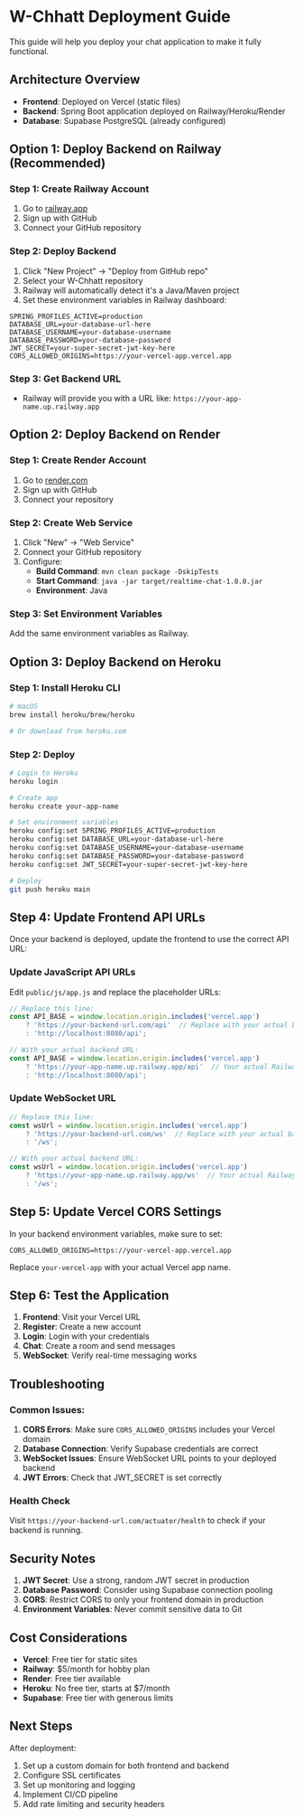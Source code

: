 # W-Chhatt Deployment Guide

This guide will help you deploy your chat application to make it fully functional.

## Architecture Overview

- **Frontend**: Deployed on Vercel (static files)
- **Backend**: Spring Boot application deployed on Railway/Heroku/Render
- **Database**: Supabase PostgreSQL (already configured)

## Option 1: Deploy Backend on Railway (Recommended)

### Step 1: Create Railway Account
1. Go to [railway.app](https://railway.app)
2. Sign up with GitHub
3. Connect your GitHub repository

### Step 2: Deploy Backend
1. Click "New Project" → "Deploy from GitHub repo"
2. Select your W-Chhatt repository
3. Railway will automatically detect it's a Java/Maven project
4. Set these environment variables in Railway dashboard:

```
SPRING_PROFILES_ACTIVE=production
DATABASE_URL=your-database-url-here
DATABASE_USERNAME=your-database-username
DATABASE_PASSWORD=your-database-password
JWT_SECRET=your-super-secret-jwt-key-here
CORS_ALLOWED_ORIGINS=https://your-vercel-app.vercel.app
```

### Step 3: Get Backend URL
- Railway will provide you with a URL like: `https://your-app-name.up.railway.app`

## Option 2: Deploy Backend on Render

### Step 1: Create Render Account
1. Go to [render.com](https://render.com)
2. Sign up with GitHub
3. Connect your repository

### Step 2: Create Web Service
1. Click "New" → "Web Service"
2. Connect your GitHub repository
3. Configure:
   - **Build Command**: `mvn clean package -DskipTests`
   - **Start Command**: `java -jar target/realtime-chat-1.0.0.jar`
   - **Environment**: Java

### Step 3: Set Environment Variables
Add the same environment variables as Railway.

## Option 3: Deploy Backend on Heroku

### Step 1: Install Heroku CLI
```bash
# macOS
brew install heroku/brew/heroku

# Or download from heroku.com
```

### Step 2: Deploy
```bash
# Login to Heroku
heroku login

# Create app
heroku create your-app-name

# Set environment variables
heroku config:set SPRING_PROFILES_ACTIVE=production
heroku config:set DATABASE_URL=your-database-url-here
heroku config:set DATABASE_USERNAME=your-database-username
heroku config:set DATABASE_PASSWORD=your-database-password
heroku config:set JWT_SECRET=your-super-secret-jwt-key-here

# Deploy
git push heroku main
```

## Step 4: Update Frontend API URLs

Once your backend is deployed, update the frontend to use the correct API URL:

### Update JavaScript API URLs
Edit `public/js/app.js` and replace the placeholder URLs:

```javascript
// Replace this line:
const API_BASE = window.location.origin.includes('vercel.app') 
    ? 'https://your-backend-url.com/api'  // Replace with your actual backend URL
    : 'http://localhost:8080/api';

// With your actual backend URL:
const API_BASE = window.location.origin.includes('vercel.app') 
    ? 'https://your-app-name.up.railway.app/api'  // Your actual Railway URL
    : 'http://localhost:8080/api';
```

### Update WebSocket URL
```javascript
// Replace this line:
const wsUrl = window.location.origin.includes('vercel.app') 
    ? 'https://your-backend-url.com/ws'  // Replace with your actual backend URL
    : '/ws';

// With your actual backend URL:
const wsUrl = window.location.origin.includes('vercel.app') 
    ? 'https://your-app-name.up.railway.app/ws'  // Your actual Railway URL
    : '/ws';
```

## Step 5: Update Vercel CORS Settings

In your backend environment variables, make sure to set:
```
CORS_ALLOWED_ORIGINS=https://your-vercel-app.vercel.app
```

Replace `your-vercel-app` with your actual Vercel app name.

## Step 6: Test the Application

1. **Frontend**: Visit your Vercel URL
2. **Register**: Create a new account
3. **Login**: Login with your credentials
4. **Chat**: Create a room and send messages
5. **WebSocket**: Verify real-time messaging works

## Troubleshooting

### Common Issues:

1. **CORS Errors**: Make sure `CORS_ALLOWED_ORIGINS` includes your Vercel domain
2. **Database Connection**: Verify Supabase credentials are correct
3. **WebSocket Issues**: Ensure WebSocket URL points to your deployed backend
4. **JWT Errors**: Check that JWT_SECRET is set correctly

### Health Check
Visit `https://your-backend-url.com/actuator/health` to check if your backend is running.

## Security Notes

1. **JWT Secret**: Use a strong, random JWT secret in production
2. **Database Password**: Consider using Supabase connection pooling
3. **CORS**: Restrict CORS to only your frontend domain in production
4. **Environment Variables**: Never commit sensitive data to Git

## Cost Considerations

- **Vercel**: Free tier for static sites
- **Railway**: $5/month for hobby plan
- **Render**: Free tier available
- **Heroku**: No free tier, starts at $7/month
- **Supabase**: Free tier with generous limits

## Next Steps

After deployment:
1. Set up a custom domain for both frontend and backend
2. Configure SSL certificates
3. Set up monitoring and logging
4. Implement CI/CD pipeline
5. Add rate limiting and security headers
